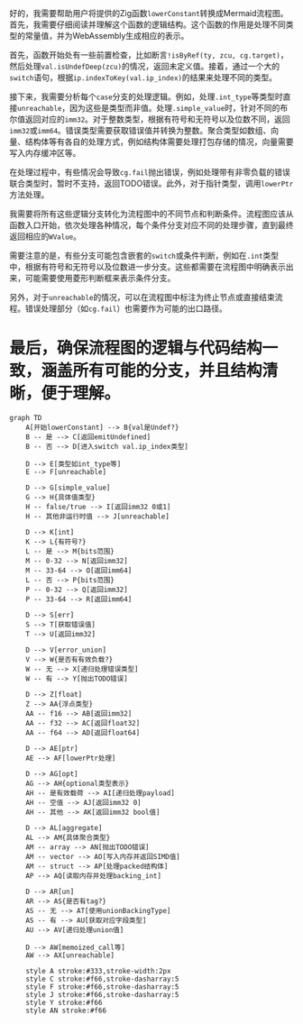 好的，我需要帮助用户将提供的Zig函数`lowerConstant`转换成Mermaid流程图。首先，我需要仔细阅读并理解这个函数的逻辑结构。这个函数的作用是处理不同类型的常量值，并为WebAssembly生成相应的表示。

首先，函数开始处有一些前置检查，比如断言`!isByRef(ty, zcu, cg.target)`，然后处理`val.isUndefDeep(zcu)`的情况，返回未定义值。接着，通过一个大的`switch`语句，根据`ip.indexToKey(val.ip_index)`的结果来处理不同的类型。

接下来，我需要分析每个`case`分支的处理逻辑。例如，处理`.int_type`等类型时直接`unreachable`，因为这些是类型而非值。处理`.simple_value`时，针对不同的布尔值返回对应的`imm32`。对于整数类型，根据有符号和无符号以及位数不同，返回`imm32`或`imm64`。错误类型需要获取错误值并转换为整数。聚合类型如数组、向量、结构体等有各自的处理方式，例如结构体需要处理打包存储的情况，向量需要写入内存缓冲区等。

在处理过程中，有些情况会导致`cg.fail`抛出错误，例如处理带有非零负载的错误联合类型时，暂时不支持，返回TODO错误。此外，对于指针类型，调用`lowerPtr`方法处理。

我需要将所有这些逻辑分支转化为流程图中的不同节点和判断条件。流程图应该从函数入口开始，依次处理各种情况，每个条件分支对应不同的处理步骤，直到最终返回相应的`WValue`。

需要注意的是，有些分支可能包含嵌套的`switch`或条件判断，例如在`.int`类型中，根据有符号和无符号以及位数进一步分支。这些都需要在流程图中明确表示出来，可能需要使用菱形判断框来表示条件分支。

另外，对于`unreachable`的情况，可以在流程图中标注为终止节点或直接结束流程。错误处理部分（如`cg.fail`）也需要作为可能的出口路径。

最后，确保流程图的逻辑与代码结构一致，涵盖所有可能的分支，并且结构清晰，便于理解。
================================================
```mermaid
graph TD
    A[开始lowerConstant] --> B{val是Undef?}
    B -- 是 --> C[返回emitUndefined]
    B -- 否 --> D[进入switch val.ip_index类型]

    D --> E[类型如int_type等]
    E --> F[unreachable]

    D --> G[simple_value]
    G --> H{具体值类型}
    H -- false/true --> I[返回imm32 0或1]
    H -- 其他非运行时值 --> J[unreachable]

    D --> K[int]
    K --> L{有符号?}
    L -- 是 --> M{bits范围}
    M -- 0-32 --> N[返回imm32]
    M -- 33-64 --> O[返回imm64]
    L -- 否 --> P{bits范围}
    P -- 0-32 --> Q[返回imm32]
    P -- 33-64 --> R[返回imm64]

    D --> S[err]
    S --> T[获取错误值]
    T --> U[返回imm32]

    D --> V[error_union]
    V --> W{是否有有效负载?}
    W -- 无 --> X[递归处理错误类型]
    W -- 有 --> Y[抛出TODO错误]

    D --> Z[float]
    Z --> AA{浮点类型}
    AA -- f16 --> AB[返回imm32]
    AA -- f32 --> AC[返回float32]
    AA -- f64 --> AD[返回float64]

    D --> AE[ptr]
    AE --> AF[lowerPtr处理]

    D --> AG[opt]
    AG --> AH{optional类型表示}
    AH -- 是有效载荷 --> AI[递归处理payload]
    AH -- 空值 --> AJ[返回imm32 0]
    AH -- 其他 --> AK[返回imm32 bool值]

    D --> AL[aggregate]
    AL --> AM{具体聚合类型}
    AM -- array --> AN[抛出TODO错误]
    AM -- vector --> AO[写入内存并返回SIMD值]
    AM -- struct --> AP[处理packed结构体]
    AP --> AQ[读取内存并处理backing_int]

    D --> AR[un]
    AR --> AS{是否有tag?}
    AS -- 无 --> AT[使用unionBackingType]
    AS -- 有 --> AU[获取对应字段类型]
    AU --> AV[递归处理union值]

    D --> AW[memoized_call等]
    AW --> AX[unreachable]

    style A stroke:#333,stroke-width:2px
    style C stroke:#f66,stroke-dasharray:5
    style F stroke:#f66,stroke-dasharray:5
    style J stroke:#f66,stroke-dasharray:5
    style Y stroke:#f66
    style AN stroke:#f66
```
